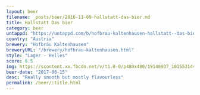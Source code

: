 ```yaml
---
layout: beer
filename: _posts/beer/2016-11-09-hallstatt-das-bier.md
title: Hallstatt Das bier
category: beer
untappd: "https://untappd.com/b/hofbrau-kaltenhausen-hallstatt--das-bier-/668924"
country: "Austria"
brewery: "Hofbräu Kaltenhausen"
breweryURL: "/brewery/hofbrau-kaltenhausen.html"
style: "Lager - Helles"
score: 6.5
img: https://scontent.xx.fbcdn.net/v/t1.0-0/p480x480/19148937_10155314456903745_1844042501606059112_n.jpg?oh=298b7a264a4cd91d2c3b24b9a494d5f2&oe=5AAC057C
beer-date: "2017-06-15"
desc: "Really smooth but mostly flavourless"
permalink: /beer/:title.html
---
```

